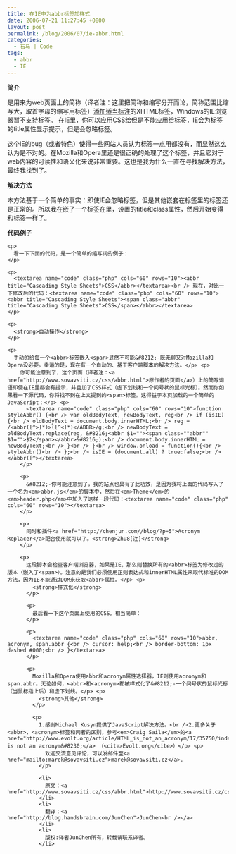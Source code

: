 ```yaml
---
title: 在IE中为abbr标签加样式
date: 2006-07-21 11:27:45 +0800
layout: post
permalink: /blog/2006/07/ie-abbr.html
categories:
  - 石马 | Code
tags:
  - abbr
  - IE
---
```

**简介**

<abbr>是用来为web页面上的简称（译者注：这里把简称和缩写分开而论，简称范围比缩写大，取首字母的缩写用<acronym>标签）<a href="http://www.evolt.org/article/HTML_is_not_an_acronym/17/35750/index.html">添加适当标注</a>的XHTML标签，Windows的IE浏览器暂不支持<abbr>标签。 在IE里，你可以应用CSS给<acronym>但是不能应用给<abbr>标签，IE会为<acronym>标签的title属性显示提示，但是会忽略<abbr>标签。</p> <p>
  这个IE的bug（或者特色）使得一些网站人员认为<abbr>标签一点用都没有，而显然这么认为是不对的。在Mozilla和Opera里还是很正确的处理了这个标签，并且它对于web内容的可读性和语义化来说非常重要。这也是我为什么一直在寻找解决方法，最终我找到了。</p> <p>
    <!--more-->
  </p>
  
  <p>
    <strong>解决方法</strong>
  </p>
  
  <p>
    本方法基于一个简单的事实：即使IE会忽略<abbr>标签，但是其他嵌套在<abbr>标签里的标签还是正常的。所以我在嵌了一个<span>标签在<abbr>里，设置<span>的title和class属性，然后<abbr>开始变得和<acronym>标签一样了。</p> <p>
      <strong>代码例子</strong>
    </p>
    
    <p>
      看一下下面的代码，是一个简单的缩写词的例子：
    </p>
    
    <p>
      <textarea name="code" class="php" cols="60" rows="10"><abbr title="Cascading Style Sheets">CSS</abbr></textarea><br /> 现在，对比一下修改后的代码：<textarea name="code" class="php" cols="60" rows="10"><abbr title="Cascading Style Sheets"><span class="abbr" title="Cascading Style Sheets">CSS</span></abbr></textarea>
    </p>
    
    <p>
      <strong>自动操作</strong>
    </p>
    
    <p>
      手动的给每一个<abbr>标签嵌入<span>显然不可能&#8212;-既无聊又对Mozilla和Opera没必要。幸运的是，现在有一个自动的、基于客户端脚本的解决方法。</p> <p>
        你可能注意到了，这个页面（译者注：<a href="http://www.sovavsiti.cz/css/abbr.html">原作者的页面</a>）上的简写词语即使在IE里都会有提示，并且加了CSS样式（虚下划线和一个问号状的鼠标光标）。然而你如果看一下源代码，你将找不到在上文提到的<span>标签。这得益于本页加载的一个简单的JavaScript：</p> <p>
          <textarea name="code" class="php" cols="60" rows="10">function styleAbbr() {<br /> var oldBodyText, newBodyText, reg<br /> if (isIE) {<br /> oldBodyText = document.body.innerHTML;<br /> reg = /<abbr([^>]*)>([^<]*)</ABBR>/g;<br /> newBodyText = oldBodyText.replace(reg, &#8216;<abbr $1=""><span class=""abbr"" $1="">$2</span></abbr>&#8216;);<br /> document.body.innerHTML = newBodyText;<br /> }<br /> }<br /> window.onload = function(){<br /> styleAbbr()<br /> };<br /> isIE = (document.all) ? true:false;<br /> </abbr([^></textarea>
        </p>
        
        <p>
          &#8212;-你可能注意到了，我的站点也具有了此功效，是因为我将上面的代码写入了一个名为<em>abbr.js</em>的脚本中，然后在<em>Theme</em>的<em>header.php</em>中加入了这样一段代码：<textarea name="code" class="php" cols="60" rows="10"></textarea>
        </p>
        
        <p>
          同时和插件<a href="http://chenjun.com//blog/?p=5">Acronym Replacer</a>配合使用就可以了。<strong>Zhu8[注]</strong>
        </p>
        
        <p>
          这段脚本会检查客户端浏览器，如果是IE，那么则替换所有的<abbr>标签为修改过的版本（嵌入了<span>）。注意的是我们必须使用正则表达式和innerHTML属性来取代标准的DOM方法，因为IE不能通过DOM来获取<abbr>属性。</p> <p>
            <strong>样式化</strong>
          </p>
          
          <p>
            最后看一下这个页面上使用的CSS。相当简单：
          </p>
          
          <p>
            <textarea name="code" class="php" cols="60" rows="10">abbr, acronym, span.abbr {<br /> cursor: help;<br /> border-bottom: 1px dashed #000;<br /> }</textarea>
          </p>
          
          <p>
            Mozilla和Opera使用abbr和acronym属性选择器，IE则使用acronym和span.abbr。无论如何，<abbr>和<acronym>都被样式化了&#8212;-一个问号状的鼠标光标（当鼠标指上后）和虚下划线。</p> <p>
              <strong>其他</strong>
            </p>
            
            <p>
              1.感谢Michael Kusyn提供了JavaScript解决方法。<br />2.更多关于<abbr>，<acronym>标签和两者的区别，参考<em>Craig Saila</em>的<a href="http://www.evolt.org/article/HTML_is_not_an_acronym/17/35750/index.html">HTML is not an acronym&#8230;</a> （<cite>Evolt.org</cite>）</p> <p>
                欢迎交流意见评论，可以发邮件至<a href="mailto:marek@sovavsiti.cz">marek@sovavsiti.cz</a>.
              </p>
              
              <li>
                原文：<a href="http://www.sovavsiti.cz/css/abbr.html">http://www.sovavsiti.cz/css/abbr.html</a>
              </li>
              <li>
                翻译：<a href="http://blog.handsbrain.com/JunChen">JunChen<br /></a>
              </li>
              <li>
                版权:译者JunChen所有，转载请联系译者。
              </li>